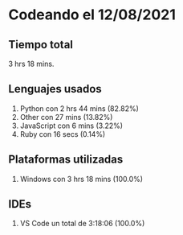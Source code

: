 # Codeando el 12/08/2021

## Tiempo total
3 hrs 18 mins.

## Lenguajes usados
1. Python con 2 hrs 44 mins (82.82%)
1. Other con 27 mins (13.82%)
1. JavaScript con 6 mins (3.22%)
1. Ruby con 16 secs (0.14%)

## Plataformas utilizadas
1. Windows con 3 hrs 18 mins (100.0%)

## IDEs
1. VS Code un total de 3:18:06 (100.0%)
